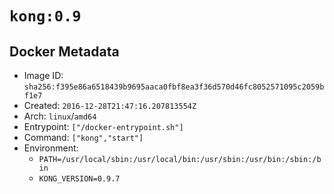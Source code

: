 # `kong:0.9`

## Docker Metadata

- Image ID: `sha256:f395e86a6518439b9695aaca0fbf8ea3f36d570d46fc8052571095c2059bf1e7`
- Created: `2016-12-28T21:47:16.207813554Z`
- Arch: `linux`/`amd64`
- Entrypoint: `["/docker-entrypoint.sh"]`
- Command: `["kong","start"]`
- Environment:
  - `PATH=/usr/local/sbin:/usr/local/bin:/usr/sbin:/usr/bin:/sbin:/bin`
  - `KONG_VERSION=0.9.7`

